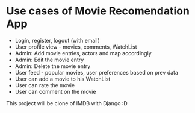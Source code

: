 # Use cases of Movie Recomendation App

- Login, register, logout (with email)
- User profile view - movies, comments, WatchList 
- Admin: Add movie entries, actors  and map accordingly
- Admin: Edit the movie entry
- Admin: Delete the movie entry
- User feed - popular movies, user preferences based on prev data
- User can add a movie to his WatchList
- User can rate the movie 
- User can comment on the movie 


This project will be clone of IMDB with Django :D
